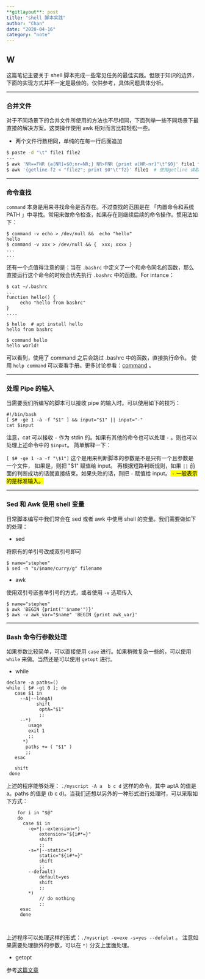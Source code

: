 ```yaml
---
**gitlayout**: post
title: "shell 脚本实践"
author: "Chan"
date: "2020-04-16"
category: "note"
---
```


## W

这篇笔记主要关于 shell 脚本完成一些常见任务的最佳实践。但限于知识的边界，下面的实现方式并不一定是最佳的。仅供参考，具体问题具体分析。

---

### 合并文件

对于不同场景下的合并文件所使用的方法也不尽相同，下面列举一些不同场景下最直接的解决方案。这类操作使用 awk 相对而言比较轻松一些。

+ 两个文件行数相同，单纯的在每一行后面追加

```bash
$ paste -d "\t" file1 file2
---
$ awk 'NR==FNR {a[NR]=$0;nr=NR;} NR>FNR {print a[NR-nr]"\t"$0}' file1 file2
$ awk '{getline f2 < "file2"; print $0"\t"f2}' file1  # 使用getline 读取文件
```

---

### 命令查找

`command` 本身是用来寻找命令是否存在。不过查找的范围是在 「内置命令和系统 PATH 」中寻找。常用来做命令检查，如果存在则继续后续的命令操作。惯用法如下：

```shell
$ command -v echo > /dev/null &&  echo "hello"
hello
$ command -v xxx > /dev/null && {  xxx; xxxx }
...
...
```

还有一个点值得注意的是：当在 `.bashrc` 中定义了一个和命令同名的函数，那么直接运行这个命令的时候会优先执行 `.bashrc` 中的函数。For intance：

```shell
$ cat ~/.bashrc
...
function hello() {
	 echo "hello from bashrc"
}
....

$ hello  # apt install hello
hello from bashrc

$ command hello
hello world!
```

可以看到，使用了 command 之后会跳过 .bashrc 中的函数，直接执行命令。 使用 `help command`  可以查看手册。更多讨论参看：[command](https://askubuntu.com/questions/512770/what-is-use-of-command-command) 。

---

### 处理 Pipe 的输入

当需要我们所编写的脚本可以接收 pipe 的输入时。可以使用如下的技巧：

```shell
#!/bin/bash
[ $# -ge 1 -a -f "$1" ] && input="$1" || input="-"
cat $input
```

注意，cat 可以接收 `-`  作为 stdin 的。如果有其他的命令也可以处理 `-` 。则也可以处理上述命令中的 `$input`。 简单解释一下：

`[ $# -ge 1 -a -f "\$1"]`  这个是用来判断脚本的参数是不是只有一个且参数是一个文件， 如果是，则把 "$1" 赋值给 input。 再根据短路判断规则，如果 `||` 前面的判断成功的话就直接结束。如果失败的话，则把 `-` 赋值给 input。<mark> `-` 一般表示的是标准输入。</mark>

---

### Sed 和 Awk 使用 shell 变量

日常脚本编写中我们常会在 sed 或者 awk 中使用 shell 的变量。我们需要做如下的处理：

+ sed

将原有的单引号改成双引号即可

```shell
$ name="stephen"
$ sed -n "s/$name/curry/g" filename
```

+ awk

使用双引号嵌套单引号的方式，或者使用 `-v` 选项传入

```shell 
$ name="stephen"
$ awk 'BEGIN {print("'$name'")}'
$ awk -v awk_var="$name" 'BEGIN {print awk_var}'
```

---

### Bash 命令行参数处理

如果参数比较简单，可以直接使用  `case`  进行。如果稍微复杂一些的，可以使用  `while` 来做。当然还是可以使用 `getopt` 进行。

+ while 

```shell
declare -a paths=()
while [ $# -gt 0 ]; do 
   case $1 in
   	 --A|--longA)
     	   shift
   	 		optA="$1"
   	 		;;
   	 --*)
   	    usage
   	    exit 1
   	    ;;
   	  *)
   	   paths += ( "$1" )
   	   ;;
   esac
   
   shift
 done
```

上述的程序能够处理： `./myscript -A a  b c d`  这样的命令，其中 aptA 的值是 a。paths 的值是 (b c d)。当我们还想以另外的一种形式进行处理时，可以采取如下方式：

```shell
	for i in "$@"
	do
	  case $i in
	  	-e=*|--extension=*)
	  		extension="${i#*=}"
	  		shift
	  		;;
	  	-s=*|--static=*)
	  		static="${i#*=}"
	  		shift
	  		;;
	  	--default)
	  		default=yes
	  		shift
	  		;;
	  	*)
	  		// do nothing
	  		;;
	 esac
	 done
	 
	  		
```

上述程序可以处理这样的形式：`./myscript -e=exe -s=yes --defalut`  。 注意如果需要处理额外的参数，可以在 `*)`  分支上里面处理。

+ getopt

参考[这篇文章](https://www.aplawrence.com/Unix/getopts.html)